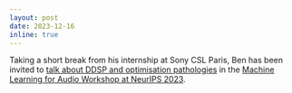 ```yaml
---
layout: post
date: 2023-12-16
inline: true
---
```


Taking a short break from his internship at Sony CSL Paris, Ben has been invited to [talk about DDSP and optimisation pathologies](https://nips.cc/virtual/2023/83504) in the [Machine Learning for Audio Workshop at NeurIPS 2023](https://mlforaudioworkshop.com/). 